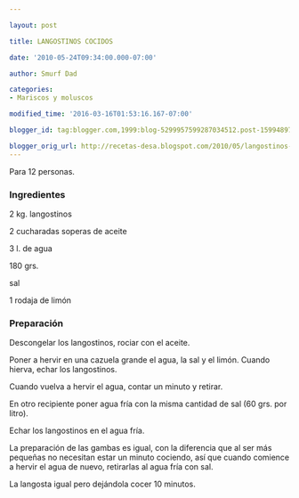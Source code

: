 ```yaml
---

layout: post

title: LANGOSTINOS COCIDOS

date: '2010-05-24T09:34:00.000-07:00'

author: Smurf Dad

categories:
- Mariscos y moluscos

modified_time: '2016-03-16T01:53:16.167-07:00'

blogger_id: tag:blogger.com,1999:blog-5299957599287034512.post-159948976070903306

blogger_orig_url: http://recetas-desa.blogspot.com/2010/05/langostinos-cocidos.html
---
```


Para 12 personas.

<h3>Ingredientes</h3>

2 kg. langostinos

2 cucharadas soperas de aceite

3 l. de agua

180 grs.

sal

1 rodaja de limón

<h3>Preparación</h3>

Descongelar los langostinos, rociar con el aceite.

Poner a hervir en una cazuela grande el agua, la sal y el limón. Cuando hierva, echar los langostinos.

Cuando vuelva a hervir el agua, contar un minuto y retirar.

En otro recipiente poner agua fría con la misma cantidad de sal (60 grs. por litro).

Echar los langostinos en el agua fría.

La preparación de las gambas es igual, con la diferencia que al ser más pequeñas no necesitan estar un minuto cociendo, así que cuando comience a hervir el agua de nuevo, retirarlas al agua fría con sal.

La langosta igual pero dejándola cocer 10 minutos.

